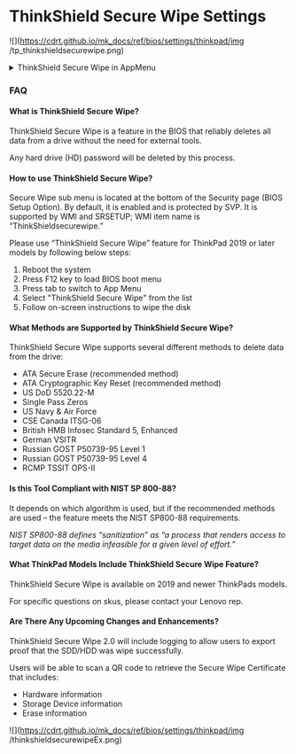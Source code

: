 # ThinkShield Secure Wipe Settings #
![](https://cdrt.github.io/mk_docs/ref/bios/settings/thinkpad/img
   /tp_thinkshieldsecurewipe.png)

<details><summary>ThinkShield Secure Wipe in AppMenu</summary>

Whether to enable the ThinkShield secure wipe in the App Menu Invoked by F12.

Possible options:

1.	**On** – Default.
2.	Off

| WMI Setting name | Values | Locked by SVP | AMD/Intel |
|:---|:---|:---|:---|
| ThinkShieldsecurewipe | Disable, Enable | Yes | Both |

</details>

### FAQ <!-- {docsify-ignore} -->

#### What is ThinkShield Secure Wipe? <!-- {docsify-ignore} -->
ThinkShield Secure Wipe is a feature in the BIOS that reliably deletes all data from a drive without the need for external tools. 

Any hard drive (HD) password will be deleted by this process.

#### How to use ThinkShield Secure Wipe? <!-- {docsify-ignore} -->
Secure Wipe sub menu is located at the bottom of the Security page (BIOS Setup Option).  By default, it is enabled and is protected by SVP.  It is supported by WMI and SRSETUP; WMI item name is “ThinkShieldsecurewipe.”

Please use “ThinkShield Secure Wipe” feature for ThinkPad 2019 or later models by following below steps:

1. Reboot the system
2. Press F12 key to load BIOS boot menu
3. Press tab to switch to App Menu
4. Select "ThinkShield Secure Wipe" from the list
5. Follow on-screen instructions to wipe the disk

#### What Methods are Supported by ThinkShield Secure Wipe? <!-- {docsify-ignore} -->
ThinkShield Secure Wipe supports several different methods to delete data from the drive:
- ATA Secure Erase (recommended method)
- ATA Cryptographic Key Reset (recommended method)
- US DoD 5520.22-M
- Single Pass Zeros
- US Navy & Air Force
- CSE Canada ITSG-06
- British HMB Infosec Standard 5, Enhanced
- German VSITR
- Russian GOST P50739-95 Level 1
- Russian GOST P50739-95 Level 4
- RCMP TSSIT OPS-II

#### Is this Tool Compliant with NIST SP 800-88? <!-- {docsify-ignore} -->
It depends on which algorithm is used, but if the recommended methods are used – the feature meets the NIST SP800-88 requirements.

_NIST SP800-88 defines “sanitization” as “a process that renders access to target data on the media infeasible for a given level of effort.”_

#### What ThinkPad Models Include ThinkShield Secure Wipe Feature? <!-- {docsify-ignore} -->
ThinkShield Secure Wipe is available on 2019 and newer ThinkPads models.

For specific questions on skus, please contact your Lenovo rep.

#### Are There Any Upcoming Changes and Enhancements? <!-- {docsify-ignore} -->

ThinkShield Secure Wipe 2.0 will include logging to allow users to export proof that the SDD/HDD was wipe successfully.  

Users will be able to scan a QR code to retrieve the Secure Wipe Certificate that includes:	
- Hardware information
- Storage Device information
- Erase information 

![](https://cdrt.github.io/mk_docs/ref/bios/settings/thinkpad/img
   /thinkshieldsecurewipeEx.png)
